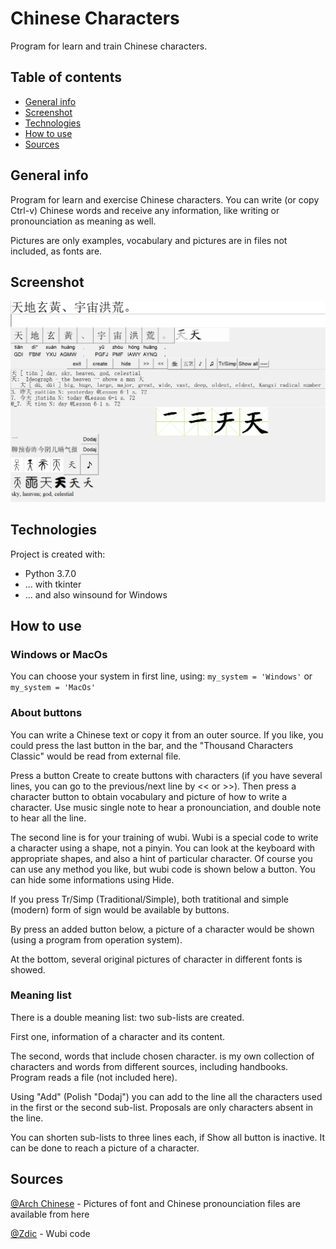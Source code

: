 # Chinese Characters
Program for learn and train Chinese characters.
## Table of contents
* [General info](#general-info)
* [Screenshot](#Screenshot)
* [Technologies](#technologies)
* [How to use](#How-to-use)
* [Sources](#Sources)

## General info
Program for learn and exercise Chinese characters. You can write (or copy Ctrl-v) 
Chinese words and receive any information, like writing or pronounciation as meaning as well.

Pictures are only examples, vocabulary and pictures are in files not included, as fonts are.
	
## Screenshot
![Screenshot](./Images_git/Image_screen.png)

## Technologies
Project is created with:
* Python 3.7.0
* ... with tkinter
* ... and also winsound for Windows

## How to use
### Windows or MacOs
You can choose your system in first line, using:
`my_system = 'Windows'`
or
`my_system = 'MacOs'`

### About buttons
You can write a Chinese text or copy it from an outer source. If you like, you could press
the last button in the bar, and the "Thousand Characters Classic" would be read from 
external file. 

Press a button Create to create buttons with characters (if you have several lines, you can go
to the previous/next line by << or >>). Then press a character button to obtain vocabulary and
picture of how to write a character. Use music single note to hear a pronounciation, and double note
to hear all the line.

The second line is for your training of wubi. Wubi is a special code to write a character using 
a shape, not a pinyin. You can look at the keyboard with appropriate shapes, and also a hint 
of particular character. 
Of course you can use any method you like, but wubi code is shown below 
a button. You can hide some informations using Hide. 

If you press Tr/Simp (Traditional/Simple), both tratitional and simple (modern) form of sign
would be available by buttons.

By press an added button below, a picture of a character would be shown (using 
a program from operation system).

At the bottom, several original pictures of character in different fonts is showed.

### Meaning list
There is a double meaning list: two sub-lists are created.

First one, information of a character and its content. 

The second, words that include chosen character. is my own collection of characters and words from different sources, 
including handbooks. Program reads a file (not included here).

Using "Add" (Polish "Dodaj") you can add to the line all the characters used in the first or the 
second sub-list. Proposals are only characters absent in the line.

You can shorten sub-lists to three lines each, if Show all button is inactive. It can be done
to reach a picture of a character.

## Sources
[@Arch Chinese](http://www.archchinese.com/chinese_english_dictionary.html) -
Pictures of font and Chinese pronounciation files are available 
from here

[@Zdic](http://www.zdic.net) - Wubi code

